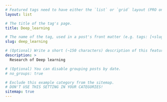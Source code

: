```yaml
---
# Featured tags need to have either the `list` or `grid` layout (PRO only).
layout: list

# The title of the tag's page.
title: Deep_learning

# The name of the tag, used in a post's front matter (e.g. tags: [<slug>]).
slug: deep_learning

# (Optional) Write a short (~150 characters) description of this featured tag.
description: >
  Research of Deep learning

# (Optional) You can disable grouping posts by date.
# no_groups: true

# Exclude this example category from the sitemap.
# DON'T USE THIS SETTING IN YOUR CATEGORIES!
sitemap: true
---
```

